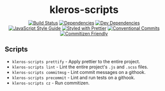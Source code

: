 <p align="center">
  <b style="font-size: 32px;">kleros-scripts</b>
</p>

<p align="center">
  <a href="https://travis-ci.org/kleros/kleros-scripts"><img src="https://travis-ci.org/kleros/kleros-scripts.svg?branch=master" alt="Build Status"></a>
  <a href="https://david-dm.org/kleros/kleros-scripts"><img src="https://david-dm.org/kleros/kleros-scripts.svg" alt="Dependencies"></a>
  <a href="https://david-dm.org/kleros/kleros-scripts?type=dev"><img src="https://david-dm.org/kleros/kleros-scripts/dev-status.svg" alt="Dev Dependencies"></a>
  <a href="https://standardjs.com"><img src="https://img.shields.io/badge/code_style-standard-brightgreen.svg" alt="JavaScript Style Guide"></a>
  <a href="https://github.com/prettier/prettier"><img src="https://img.shields.io/badge/styled_with-prettier-ff69b4.svg" alt="Styled with Prettier"></a>
  <a href="https://conventionalcommits.org"><img src="https://img.shields.io/badge/Conventional%20Commits-1.0.0-yellow.svg" alt="Conventional Commits"></a>
  <a href="http://commitizen.github.io/cz-cli/"><img src="https://img.shields.io/badge/commitizen-friendly-brightgreen.svg" alt="Commitizen Friendly"></a>
</p>

## Scripts

* `kleros-scripts prettify` - Apply prettier to the entire project.
* `kleros-scripts lint` - Lint the entire project's `.js` and `.scss` files.
* `kleros-scripts commitmsg` - Lint commit messages on a githook.
* `kleros-scripts precommit` - Lint and run tests on a githook.
* `kleros-scripts cz` - Run commitizen.
